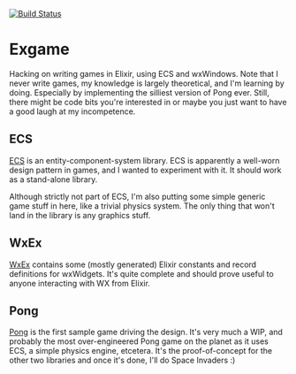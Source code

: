 [![Build Status](https://travis-ci.org/cdegroot/exgame.svg?branch=master)](https://travis-ci.org/cdegroot/exgame)

# Exgame

Hacking on writing games in Elixir, using ECS and wxWindows. Note
that I never write games, my knowledge is largely theoretical, and
I'm learning by doing.  Especially by implementing the silliest
version of Pong ever. Still, there might be code bits you're
interested in or maybe you just want to have a good laugh at my
incompetence.

## ECS

[ECS](apps/ecs) is an entity-component-system library. ECS is
apparently a well-worn design pattern in games, and I wanted to
experiment with it. It should work as a stand-alone library.

Although strictly not part of ECS, I'm also putting some simple
generic game stuff in here, like a trivial physics system. The only
thing that won't land in the library is any graphics stuff.

## WxEx

[WxEx](apps/wxex) contains some (mostly generated) Elixir constants
and record definitions for wxWidgets. It's quite complete and should
prove useful to anyone interacting with WX from Elixir.

## Pong

[Pong](apps/pong) is the first sample game driving the design. It's
very much a WIP, and probably the most over-engineered Pong game
on the planet as it uses ECS, a simple physics engine, etcetera.
It's the proof-of-concept for the other two libraries and once it's
done, I'll do Space Invaders :)

